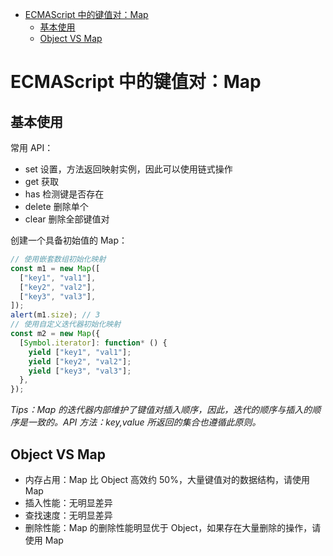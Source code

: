 <!-- START doctoc generated TOC please keep comment here to allow auto update -->
<!-- DON'T EDIT THIS SECTION, INSTEAD RE-RUN doctoc TO UPDATE -->


- [ECMAScript 中的键值对：Map](#ecmascript-%E4%B8%AD%E7%9A%84%E9%94%AE%E5%80%BC%E5%AF%B9map)
  - [基本使用](#%E5%9F%BA%E6%9C%AC%E4%BD%BF%E7%94%A8)
  - [Object VS Map](#object-vs-map)

<!-- END doctoc generated TOC please keep comment here to allow auto update -->

# ECMAScript 中的键值对：Map

## 基本使用

常用 API：

- set 设置，方法返回映射实例，因此可以使用链式操作
- get 获取
- has 检测键是否存在
- delete 删除单个
- clear 删除全部键值对

创建一个具备初始值的 Map：

```js
// 使用嵌套数组初始化映射
const m1 = new Map([
  ["key1", "val1"],
  ["key2", "val2"],
  ["key3", "val3"],
]);
alert(m1.size); // 3
// 使用自定义迭代器初始化映射
const m2 = new Map({
  [Symbol.iterator]: function* () {
    yield ["key1", "val1"];
    yield ["key2", "val2"];
    yield ["key3", "val3"];
  },
});
```

_Tips：Map 的迭代器内部维护了键值对插入顺序，因此，迭代的顺序与插入的顺序是一致的。API 方法：key,value 所返回的集合也遵循此原则。_

## Object VS Map

- 内存占用：Map 比 Object 高效约 50%，大量键值对的数据结构，请使用 Map
- 插入性能：无明显差异
- 查找速度：无明显差异
- 删除性能：Map 的删除性能明显优于 Object，如果存在大量删除的操作，请使用 Map
